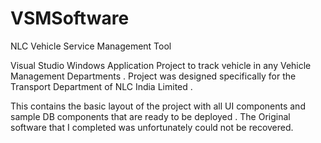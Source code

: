 # VSMSoftware
NLC Vehicle Service Management Tool

Visual Studio Windows Application Project to track vehicle in any Vehicle Management Departments .
Project was designed specifically for the Transport Department of NLC India Limited . 

This contains the basic layout of the project with all UI components and sample DB components that are ready to be deployed . 
The Original software that I completed was unfortunately could not be recovered.
